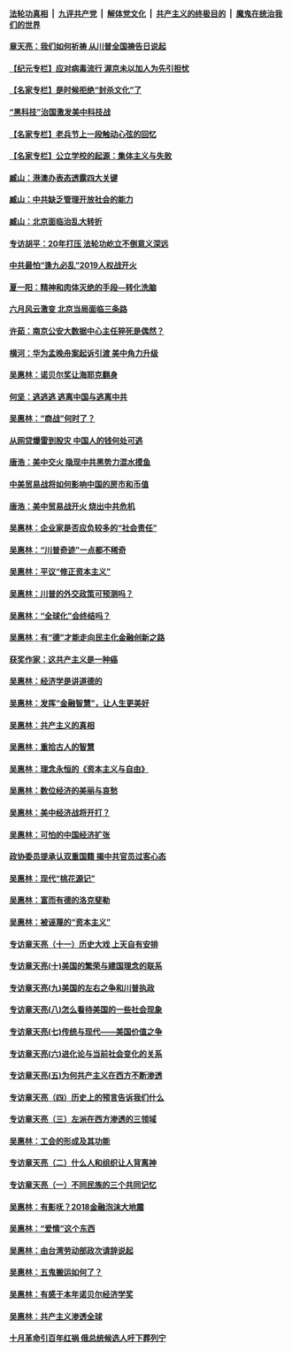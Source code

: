 

####  [法轮功真相](../../../../basic/blob/master/README.md?t=06280702) &nbsp;|&nbsp; [九评共产党](../../../../9ping.md/blob/master/README.md?t=06280702) &nbsp;|&nbsp; [解体党文化](../../../../jtdwh.md/blob/master/README.md?t=06280702)  &nbsp;|&nbsp; [共产主义的终极目的](../../../../gczydzjmd.md/blob/master/README.md?t=06280702) &nbsp;|&nbsp; [魔鬼在统治我们的世界](../../../../mgztzwmdsj.md/blob/master/README.md?t=06280702) 

#### [章天亮：我们如何祈祷 从川普全国祷告日说起](../pages/nsc423/n11944627.md?t=06280702) 

#### [【纪元专栏】应对病毒流行 渥京未以加人为先引担忧](../pages/nsc423/n11875714.md?t=06280702) 

#### [【名家专栏】是时候拒绝“封杀文化”了](../pages/nsc423/n11814093.md?t=06280702) 

#### [“黑科技”治国激发美中科技战](../pages/nsc423/n11638056.md?t=06280702) 

#### [【名家专栏】老兵节上一段触动心弦的回忆](../pages/nsc423/n11646016.md?t=06280702) 

#### [【名家专栏】公立学校的起源：集体主义与失败](../pages/nsc423/n11601833.md?t=06280702) 

#### [臧山：港澳办表态透露四大关键](../pages/nsc423/n11421628.md?t=06280702) 

#### [臧山：中共缺乏管理开放社会的能力](../pages/nsc423/n11407457.md?t=06280702) 

#### [臧山：北京面临治乱大转折](../pages/nsc423/n11406895.md?t=06280702) 

#### [专访胡平：20年打压 法轮功屹立不倒意义深远](../pages/nsc423/n11398800.md?t=06280702) 

#### [中共最怕“逢九必乱”2019人权战开火](../pages/nsc423/n11385248.md?t=06280702) 

#### [夏一阳：精神和肉体灭绝的手段—转化洗脑](../pages/nsc423/n11368250.md?t=06280702) 

#### [六月风云激变 北京当局面临三条路](../pages/nsc423/n11313668.md?t=06280702) 

#### [许茹：南京公安大数据中心主任猝死是偶然？](../pages/nsc423/n11064744.md?t=06280702) 

#### [横河：华为孟晚舟案起诉引渡 美中角力升级](../pages/nsc423/n11027230.md?t=06280702) 

#### [吴惠林：诺贝尔奖让海耶克翻身](../pages/nsc423/n10890049.md?t=06280702) 

#### [何坚：逃逃逃 逃离中国与逃离中共](../pages/nsc423/n10592891.md?t=06280702) 

#### [吴惠林：“商战”何时了？](../pages/nsc423/n10573558.md?t=06280702) 

#### [从网贷爆雷到股灾 中国人的钱何处可逃](../pages/nsc423/n10572800.md?t=06280702) 

#### [唐浩：美中交火 隐现中共黑势力混水摸鱼](../pages/nsc423/n10544040.md?t=06280702) 

#### [中美贸易战将如何影响中国的房市和币值](../pages/nsc423/n10543697.md?t=06280702) 

#### [唐浩：美中贸易战开火 烧出中共危机](../pages/nsc423/n10540126.md?t=06280702) 

#### [吴惠林：企业家是否应负较多的“社会责任”](../pages/nsc423/n10535022.md?t=06280702) 

#### [吴惠林：“川普奇迹”一点都不稀奇](../pages/nsc423/n10512808.md?t=06280702) 

#### [吴惠林：平议“修正资本主义”](../pages/nsc423/n10495724.md?t=06280702) 

#### [吴惠林：川普的外交政策可预测吗？](../pages/nsc423/n10462387.md?t=06280702) 

#### [吴惠林：“全球化”会终结吗？](../pages/nsc423/n10452838.md?t=06280702) 

#### [吴惠林：有“德”才能走向民主化金融创新之路](../pages/nsc423/n10432292.md?t=06280702) 

#### [获奖作家：这共产主义是一种癌](../pages/nsc423/n10431541.md?t=06280702) 

#### [吴惠林：经济学是讲道德的](../pages/nsc423/n10398014.md?t=06280702) 

#### [吴惠林：发挥“金融智慧”，让人生更美好](../pages/nsc423/n10375019.md?t=06280702) 

#### [吴惠林：共产主义的真相](../pages/nsc423/n10351394.md?t=06280702) 

#### [吴惠林：重拾古人的智慧](../pages/nsc423/n10337691.md?t=06280702) 

#### [吴惠林：理念永恒的《资本主义与自由》](../pages/nsc423/n10316274.md?t=06280702) 

#### [吴惠林：数位经济的美丽与哀愁](../pages/nsc423/n10292946.md?t=06280702) 

#### [吴惠林：美中经济战将开打？](../pages/nsc423/n10258825.md?t=06280702) 

#### [吴惠林：可怕的中国经济扩张](../pages/nsc423/n10219147.md?t=06280702) 

#### [政协委员提承认双重国籍 揭中共官员过客心态](../pages/nsc423/n10208809.md?t=06280702) 

#### [吴惠林：现代“桃花源记”](../pages/nsc423/n10185234.md?t=06280702) 

#### [吴惠林：富而有德的洛克斐勒](../pages/nsc423/n10142264.md?t=06280702) 

#### [吴惠林：被诬蔑的“资本主义”](../pages/nsc423/n10124816.md?t=06280702) 

#### [专访章天亮（十一）历史大戏 上天自有安排](../pages/nsc423/n10094905.md?t=06280702) 

#### [专访章天亮(十)美国的繁荣与建国理念的联系](../pages/nsc423/n10094899.md?t=06280702) 

#### [专访章天亮(九)美国的左右之争和川普执政](../pages/nsc423/n10094889.md?t=06280702) 

#### [专访章天亮(八)怎么看待美国的一些社会现象](../pages/nsc423/n10094857.md?t=06280702) 

#### [专访章天亮(七)传统与现代——美国价值之争](../pages/nsc423/n10093140.md?t=06280702) 

#### [专访章天亮(六)进化论与当前社会变化的关系](../pages/nsc423/n10092036.md?t=06280702) 

#### [专访章天亮(五)为何共产主义在西方不断渗透](../pages/nsc423/n10083620.md?t=06280702) 

#### [专访章天亮（四）历史上的预言告诉我们什么](../pages/nsc423/n10083606.md?t=06280702) 

#### [专访章天亮（三）左派在西方渗透的三领域](../pages/nsc423/n10081115.md?t=06280702) 

#### [吴惠林：工会的形成及其功能](../pages/nsc423/n10080633.md?t=06280702) 

#### [专访章天亮（二）什么人和组织让人背离神](../pages/nsc423/n10076637.md?t=06280702) 

#### [专访章天亮（一）不同民族的三个共同记忆](../pages/nsc423/n10074188.md?t=06280702) 

#### [吴惠林：有影呒？2018金融泡沫大地震](../pages/nsc423/n10040534.md?t=06280702) 

#### [吴惠林：“爱情”这个东西](../pages/nsc423/n10019423.md?t=06280702) 

#### [吴惠林：由台湾劳动部政次请辞说起](../pages/nsc423/n9979679.md?t=06280702) 

#### [吴惠林：五鬼搬运如何了？](../pages/nsc423/n9925338.md?t=06280702) 

#### [吴惠林：有感于本年诺贝尔经济学奖](../pages/nsc423/n9871883.md?t=06280702) 

#### [吴惠林：共产主义渗透全球](../pages/nsc423/n9812748.md?t=06280702) 

#### [十月革命引百年红祸 俄总统候选人吁下葬列宁](../pages/nsc423/n9810182.md?t=06280702) 

